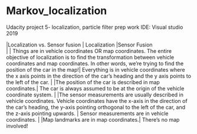 # Markov_localization
Udacity project 5- localization, particle filter prep work 
IDE: Visual studio 2019

|Localization vs. Sensor fusion | Localization |Sensor Fusion                         
|                               | Things are in vehicle coordinates OR map coordinates. The entire objective of localization is to find the transformation between vehicle coordinates and map coordinates. In other words, we’re trying to find the position of the car in the map!|	Everything is in vehicle coordinates where the x axis points in the direction of the car’s heading and the y axis points to the left of the car.
|                               |The position of the car is described in map coordinates.|	The car is always assumed to be at the origin of the vehicle coordinate system.
|                               |The sensor measurements are usually described in vehicle coordinates. Vehicle coordinates have the x-axis in the direction of the car’s heading, the y-axis pointing orthogonal to the left of the car, and the z-axis pointing upwards.	| Sensor measurements are in vehicle coordinates.
|                               |Map landmarks are in map coordinates.|	There’s no map involved!
